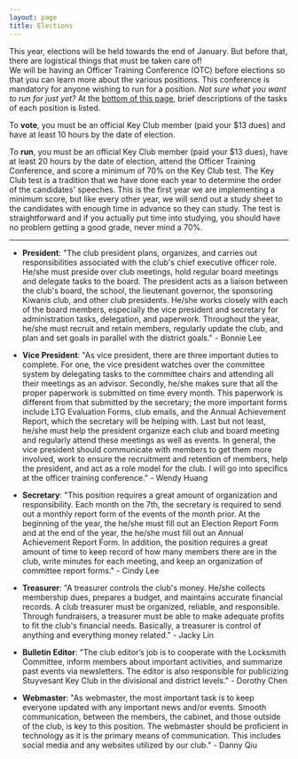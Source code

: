 ```yaml
---
layout: page
title: Elections
---
```

This year, elections will be held towards the end of January. But before that, there are logistical things that must be taken care of!  
We will be having an Officer Training Conference (OTC) before elections so that you can learn more about the various positions. This conference is mandatory for anyone wishing to run for a position. *Not sure what you want to run for just yet?* At the [bottom of this page](#positions), brief descriptions of the tasks of each position is listed.

To **vote**, you must be an official Key Club member (paid your $13 dues) and have at least 10 hours by the date of election.

To **run**, you must be an official Key Club member (paid your $13 dues), have at least 20 hours by the date of election, attend the Officer Training Conference, and score a minimum of 70% on the Key Club test. The Key Club test is a tradition that we have done each year to determine the order of the candidates' speeches. This is the first year we are implementing a minimum score, but like every other year, we will send out a study sheet to the candidates with enough time in advance so they can study. The test is straightforward and if you actually put time into studying, you should have no problem getting a good grade, never mind a 70%.

<hr id="positions">

- **President**: "The club president plans, organizes, and carries out responsibilities associated with the club's chief executive officer role. He/she must preside over club meetings, hold regular board meetings and delegate tasks to the board. The president acts as a liaison between the club's board, the school, the lieutenant governor, the sponsoring Kiwanis club, and other club presidents. He/she works closely with each of the board members, especially the vice president and secretary for administration tasks, delegation, and paperwork. Throughout the year, he/she must recruit and retain members, regularly update the club, and plan and set goals in parallel with the district goals." - Bonnie Lee

- **Vice President**: "As vice president, there are three important duties to complete. For one, the vice president watches over the committee system by delegating tasks to the committee chairs and attending all their meetings as an advisor. Secondly, he/she makes sure that all the proper paperwork is submitted on time every month. This paperwork is different from that submitted by the secretary; the more important forms include LTG Evaluation Forms, club emails, and the Annual Achievement Report, which the secretary will be helping with. Last but not least, he/she must help the president organize each club and board meeting and regularly attend these meetings as well as events. In general, the vice president should communicate with members to get them more involved, work to ensure the recruitment and retention of members, help the president, and act as a role model for the club. I will go into specifics at the officer training conference." - Wendy Huang

- **Secretary**: "This position requires a great amount of organization and responsibility. Each month on the 7th, the secretary is required to send out a monthly report form of the events of the month prior. At the beginning of the year, the he/she must fill out an Election Report Form and at the end of the year, the he/she must fill out an Annual Achievement Report Form. In addition, the position requires a great amount of time to keep record of how many members there are in the club, write minutes for each meeting, and keep an organization of committee report forms." - Cindy Lee

- **Treasurer**: "A treasurer controls the club's money. He/she collects membership dues, prepares a budget, and maintains accurate financial records. A club treasurer must be organized, reliable, and responsible. Through fundraisers, a treasurer must be able to make adequate profits to fit the club's financial needs. Basically, a treasurer is control of anything and everything money related." - Jacky Lin

- **Bulletin Editor**: "The club editor’s job is to cooperate with the Locksmith Committee, inform members about important activities, and summarize past events via newsletters. The editor is also responsible for publicizing Stuyvesant Key Club in the divisional and district levels." - Dorothy Chen

- **Webmaster**: "As webmaster, the most important task is to keep everyone updated with any important news and/or events. Smooth communication, between the members, the cabinet, and those outside of the club, is key to this position. The webmaster should be proficient in technology as it is the primary means of communication. This includes social media and any websites utilized by our club." - Danny Qiu

